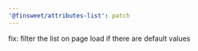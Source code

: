 ```yaml
---
'@finsweet/attributes-list': patch
---
```


fix: filter the list on page load if there are default values
